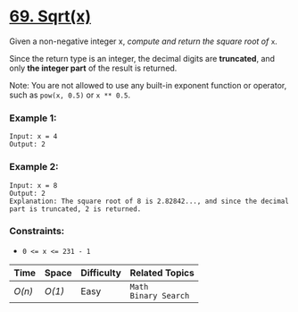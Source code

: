 # [69. Sqrt(x)](https://leetcode.com/problems/sqrtx/)

Given a non-negative integer x, _compute and return the square root of_ `x`.

Since the return type is an integer, the decimal digits are **truncated**, and only **the integer part** of the result is returned.

Note: You are not allowed to use any built-in exponent function or operator, such as `pow(x, 0.5)` or `x ** 0.5`.

### Example 1:

```
Input: x = 4
Output: 2
```

### Example 2:

```
Input: x = 8
Output: 2
Explanation: The square root of 8 is 2.82842..., and since the decimal part is truncated, 2 is returned.
```

### Constraints:

- `0 <= x <= 231 - 1`

| Time   | Space  | Difficulty | Related Topics            |
| ------ | ------ | ---------- | ------------------------- |
| _O(n)_ | _O(1)_ | Easy       | `Math`<br>`Binary Search` |
